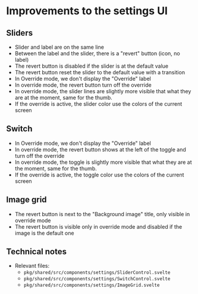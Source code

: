 
# Improvements to the settings UI

## Sliders

- Slider and label are on the same line
- Between the label and the slider, there is a "revert" button (icon, no label)
- The revert button is disabled if the slider is at the default value
- The revert button reset the slider to the default value with a transition
- In Override mode, we don't display the "Override" label
- In override mode, the revert button turn off the override
- In override mode, the slider lines are slightly more visible that what they are at the moment, same for the thumb.
- If the override is active, the slider color use the colors of the current screen

## Switch 

- In Override mode, we don't display the "Override" label
- In override mode, the revert button shows at the left of the toggle and turn off the override
- In override mode, the toggle is slightly more visible that what they are at the moment, same for the thumb.
- If the override is active, the toggle color use the colors of the current screen

## Image grid

- The revert button is next to the "Background image" title, only visible in override mode
- The revert button is visible only in override mode and disabled if the image is the default one


## Technical notes

- Relevant files:
  - `pkg/shared/src/components/settings/SliderControl.svelte`
  - `pkg/shared/src/components/settings/SwitchControl.svelte`
  - `pkg/shared/src/components/settings/ImageGrid.svelte`
